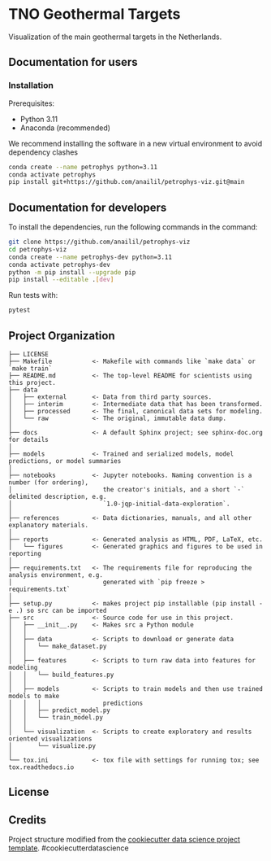 # TNO Geothermal Targets
Visualization of the main geothermal targets in the Netherlands.

## Documentation for users

### Installation
Prerequisites:
- Python 3.11
- Anaconda (recommended)

We recommend installing the software in a new virtual environment to avoid dependency clashes

```bash
conda create --name petrophys python=3.11
conda activate petrophys
pip install git+https://github.com/anailil/petrophys-viz.git@main
```

## Documentation for developers
To install the dependencies, run the following commands in the command:

```bash
git clone https://github.com/anailil/petrophys-viz
cd petrophys-viz
conda create --name petrophys-dev python=3.11
conda activate petrophys-dev
python -m pip install --upgrade pip
pip install --editable .[dev]
```

Run tests with:
```bash
pytest
```



## Project Organization

    ├── LICENSE
    ├── Makefile           <- Makefile with commands like `make data` or `make train`
    ├── README.md          <- The top-level README for scientists using this project.
    ├── data
    │   ├── external       <- Data from third party sources.
    │   ├── interim        <- Intermediate data that has been transformed.
    │   ├── processed      <- The final, canonical data sets for modeling.
    │   └── raw            <- The original, immutable data dump.
    │
    ├── docs               <- A default Sphinx project; see sphinx-doc.org for details
    │
    ├── models             <- Trained and serialized models, model predictions, or model summaries
    │
    ├── notebooks          <- Jupyter notebooks. Naming convention is a number (for ordering),
    │                         the creator's initials, and a short `-` delimited description, e.g.
    │                         `1.0-jqp-initial-data-exploration`.
    │
    ├── references         <- Data dictionaries, manuals, and all other explanatory materials.
    │
    ├── reports            <- Generated analysis as HTML, PDF, LaTeX, etc.
    │   └── figures        <- Generated graphics and figures to be used in reporting
    │
    ├── requirements.txt   <- The requirements file for reproducing the analysis environment, e.g.
    │                         generated with `pip freeze > requirements.txt`
    │
    ├── setup.py           <- makes project pip installable (pip install -e .) so src can be imported
    ├── src                <- Source code for use in this project.
    │   ├── __init__.py    <- Makes src a Python module
    │   │
    │   ├── data           <- Scripts to download or generate data
    │   │   └── make_dataset.py
    │   │
    │   ├── features       <- Scripts to turn raw data into features for modeling
    │   │   └── build_features.py
    │   │
    │   ├── models         <- Scripts to train models and then use trained models to make
    │   │   │                 predictions
    │   │   ├── predict_model.py
    │   │   └── train_model.py
    │   │
    │   └── visualization  <- Scripts to create exploratory and results oriented visualizations
    │       └── visualize.py
    │
    └── tox.ini            <- tox file with settings for running tox; see tox.readthedocs.io


## License

## Credits
Project structure modified from the [cookiecutter data science project template](https://drivendata.github.io/cookiecutter-data-science/). #cookiecutterdatascience</small></p>
